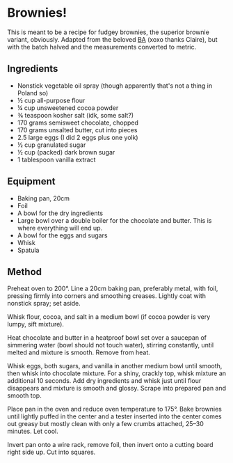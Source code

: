 # Brownies!

This is meant to be a recipe for fudgey brownies, the superior brownie variant, obviously. Adapted from the beloved [BA](https://www.bonappetit.com/recipe/fudgy-brownies) (xoxo thanks Claire), but with the batch halved and the measurements converted to metric.

## Ingredients

- Nonstick vegetable oil spray (though apparently that's not a thing in Poland so)
- ½ cup all-purpose flour
- ¼ cup unsweetened cocoa powder
- ¾ teaspoon kosher salt (idk, some salt?)
- 170 grams semisweet chocolate, chopped
- 170 grams unsalted butter, cut into pieces
- 2.5 large eggs (I did 2 eggs plus one yolk)
- ½ cup granulated sugar
- ½ cup (packed) dark brown sugar
- 1 tablespoon vanilla extract

## Equipment

- Baking pan, 20cm
- Foil
- A bowl for the dry ingredients
- Large bowl over a double boiler for the chocolate and butter. This is where everything will end up.
- A bowl for the eggs and sugars
- Whisk
- Spatula

## Method

Preheat oven to 200°. Line a 20cm baking pan, preferably metal, with foil, pressing firmly into corners and smoothing creases. Lightly coat with nonstick spray; set aside.

Whisk flour, cocoa, and salt in a medium bowl (if cocoa powder is very lumpy, sift mixture).

Heat chocolate and butter in a heatproof bowl set over a saucepan of simmering water (bowl should not touch water), stirring constantly, until melted and mixture is smooth. Remove from heat.

Whisk eggs, both sugars, and vanilla in another medium bowl until smooth, then whisk into chocolate mixture. For a shiny, crackly top, whisk mixture an additional 10 seconds. Add dry ingredients and whisk just until flour disappears and mixture is smooth and glossy. Scrape into prepared pan and smooth top.

Place pan in the oven and reduce oven temperature to 175°. Bake brownies until lightly puffed in the center and a tester inserted into the center comes out greasy but mostly clean with only a few crumbs attached, 25–30 minutes. Let cool.

Invert pan onto a wire rack, remove foil, then invert onto a cutting board right side up. Cut into squares.

